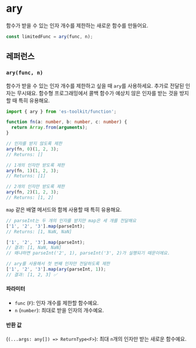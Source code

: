 # ary

함수가 받을 수 있는 인자 개수를 제한하는 새로운 함수를 만들어요.

```typescript
const limitedFunc = ary(func, n);
```

## 레퍼런스

### `ary(func, n)`

함수가 받을 수 있는 인자 개수를 제한하고 싶을 때 `ary`를 사용하세요. 추가로 전달된 인자는 무시돼요. 함수형 프로그래밍에서 콜백 함수가 예상치 않은 인자를 받는 것을 방지할 때 특히 유용해요.

```typescript
import { ary } from 'es-toolkit/function';

function fn(a: number, b: number, c: number) {
  return Array.from(arguments);
}

// 인자를 받지 않도록 제한
ary(fn, 0)(1, 2, 3);
// Returns: []

// 1개의 인자만 받도록 제한
ary(fn, 1)(1, 2, 3);
// Returns: [1]

// 2개의 인자만 받도록 제한
ary(fn, 2)(1, 2, 3);
// Returns: [1, 2]
```

`map` 같은 배열 메서드와 함께 사용할 때 특히 유용해요.

```typescript
// parseInt는 두 개의 인자를 받지만 map은 세 개를 전달해요
['1', '2', '3'].map(parseInt);
// Returns: [1, NaN, NaN]

['1', '2', '3'].map(parseInt);
// 결과: [1, NaN, NaN]
// 왜냐하면 parseInt('2', 1), parseInt('3', 2)가 실행되기 때문이에요.

// ary를 사용해서 첫 번째 인자만 전달하도록 제한
['1', '2', '3'].map(ary(parseInt, 1));
// 결과: [1, 2, 3] ✅
```

#### 파라미터

- `func` (`F`): 인자 개수를 제한할 함수예요.
- `n` (`number`): 최대로 받을 인자의 개수예요.

#### 반환 값

(`(...args: any[]) => ReturnType<F>`): 최대 `n`개의 인자만 받는 새로운 함수예요.
